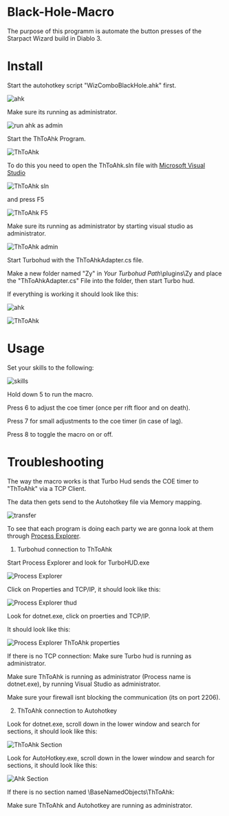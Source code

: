 # Black-Hole-Macro
The purpose of this programm is automate the button presses of the Starpact Wizard build in Diablo 3.
# Install
Start the autohotkey script "WizComboBlackHole.ahk" first.

![ahk](https://i.imgur.com/SRirnBb.png)

Make sure its running as administrator.

![run ahk as admin](https://i.imgur.com/lRTs7bZ.png)


Start the ThToAhk Program.

![ThToAhk](https://i.imgur.com/IDUNVQa.png)

To do this you need to open the ThToAhk.sln file with [Microsoft Visual Studio](https://visualstudio.microsoft.com/)

![ThToAhk sln](https://i.imgur.com/AD6Sv01.png)

and press F5

![ThToAhk F5](https://i.imgur.com/1Ha8Aq8.png)

Make sure its running as administrator by starting visual studio as administrator.

![ThToAhk admin](https://i.imgur.com/Lo9G5Ad.png)


Start Turbohud with the ThToAhkAdapter.cs file.

Make a new folder named "Zy" in *Your Turbohud Path*\plugins\Zy and place the "ThToAhkAdapter.cs" File into the folder, then start Turbo hud.

If everything is working it should look like this:

![ahk](https://i.imgur.com/qbSRqHe.png)

![ThToAhk](https://i.imgur.com/xOV8DCy.png)


# Usage
Set your skills to the following:

![skills](https://i.imgur.com/j9ygT5c.png)

Hold down 5 to run the macro.

Press 6 to adjust the coe timer (once per rift floor and on death).

Press 7 for small adjustments to the coe timer (in case of lag).

Press 8 to toggle the macro on or off.

# Troubleshooting
The way the macro works is that Turbo Hud sends the COE timer to "ThToAhk" via a TCP Client.

The data then gets send to the Autohotkey file via Memory mapping.

![transfer](https://i.imgur.com/dbC48fN.png)

To see that each program is doing each party we are gonna look at them through [Process Explorer](https://docs.microsoft.com/en-us/sysinternals/downloads/process-explorer).

1. Turbohud connection to ThToAhk

Start Process Explorer and look for TurboHUD.exe

![Process Explorer](https://i.imgur.com/rxisBrq.png)

Click on Properties and TCP/IP, it should look like this:

![Process Explorer thud](https://i.imgur.com/A2QHQ31.png)

Look for dotnet.exe, click on proerties and TCP/IP.

It should look like this:

![Process Explorer ThToAhk properties](https://i.imgur.com/eAgnQg2.png)


If there is no TCP connection:
Make sure Turbo hud is running as administrator.

Make sure ThToAhk is running as administrator (Process name is dotnet.exe), by running Visual Studio as administrator.

Make sure your firewall isnt blocking the communication (its on port 2206).

2. ThToAhk connection to Autohotkey

Look for dotnet.exe, scroll down in the lower window and search for sections, it should look like this:

![ThToAhk Section](https://i.imgur.com/A2QHQ31.png)

Look for AutoHotkey.exe, scroll down in the lower window and search for sections, it should look like this:

![Ahk Section](https://i.imgur.com/sngDEKW.png)


If there is no section named \BaseNamedObjects\ThToAhk:

Make sure ThToAhk and Autohotkey are running as administrator.
